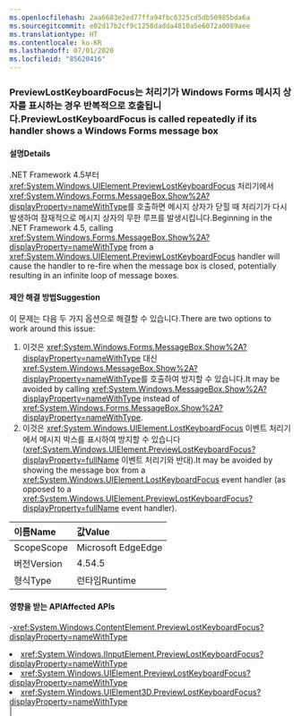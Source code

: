 ```yaml
---
ms.openlocfilehash: 2aa6603e2ed77ffa94fbc6325cd5db50985bda6a
ms.sourcegitcommit: e02d17b2cf9c1258dadda4810a5e6072a0089aee
ms.translationtype: HT
ms.contentlocale: ko-KR
ms.lasthandoff: 07/01/2020
ms.locfileid: "85620416"
---
```

### <a name="previewlostkeyboardfocus-is-called-repeatedly-if-its-handler-shows-a-windows-forms-message-box"></a><span data-ttu-id="62929-101">PreviewLostKeyboardFocus는 처리기가 Windows Forms 메시지 상자를 표시하는 경우 반복적으로 호출됩니다.</span><span class="sxs-lookup"><span data-stu-id="62929-101">PreviewLostKeyboardFocus is called repeatedly if its handler shows a Windows Forms message box</span></span>

#### <a name="details"></a><span data-ttu-id="62929-102">설명</span><span class="sxs-lookup"><span data-stu-id="62929-102">Details</span></span>

<span data-ttu-id="62929-103">.NET Framework 4.5부터 <xref:System.Windows.UIElement.PreviewLostKeyboardFocus> 처리기에서 <xref:System.Windows.Forms.MessageBox.Show%2A?displayProperty=nameWithType>를 호출하면 메시지 상자가 닫힐 때 처리기가 다시 발생하여 잠재적으로 메시지 상자의 무한 루프를 발생시킵니다.</span><span class="sxs-lookup"><span data-stu-id="62929-103">Beginning in the .NET Framework 4.5, calling <xref:System.Windows.Forms.MessageBox.Show%2A?displayProperty=nameWithType> from a <xref:System.Windows.UIElement.PreviewLostKeyboardFocus> handler will cause the handler to re-fire when the message box is closed, potentially resulting in an infinite loop of message boxes.</span></span>

#### <a name="suggestion"></a><span data-ttu-id="62929-104">제안 해결 방법</span><span class="sxs-lookup"><span data-stu-id="62929-104">Suggestion</span></span>

<span data-ttu-id="62929-105">이 문제는 다음 두 가지 옵션으로 해결할 수 있습니다.</span><span class="sxs-lookup"><span data-stu-id="62929-105">There are two options to work around this issue:</span></span><ol><li><span data-ttu-id="62929-106">이것은 <xref:System.Windows.Forms.MessageBox.Show%2A?displayProperty=nameWithType> 대신 <xref:System.Windows.MessageBox.Show%2A?displayProperty=nameWithType>를 호출하여 방지할 수 있습니다.</span><span class="sxs-lookup"><span data-stu-id="62929-106">It may be avoided by calling <xref:System.Windows.MessageBox.Show%2A?displayProperty=nameWithType> instead of <xref:System.Windows.Forms.MessageBox.Show%2A?displayProperty=nameWithType>.</span></span></li><li><span data-ttu-id="62929-107">이것은 <xref:System.Windows.UIElement.LostKeyboardFocus> 이벤트 처리기에서 메시지 박스를 표시하여 방지할 수 있습니다(<xref:System.Windows.UIElement.PreviewLostKeyboardFocus?displayProperty=fullName> 이벤트 처리기와 반대).</span><span class="sxs-lookup"><span data-stu-id="62929-107">It may be avoided by showing the message box from a <xref:System.Windows.UIElement.LostKeyboardFocus> event handler (as opposed to a <xref:System.Windows.UIElement.PreviewLostKeyboardFocus?displayProperty=fullName> event handler).</span></span></li></ol>

| <span data-ttu-id="62929-108">이름</span><span class="sxs-lookup"><span data-stu-id="62929-108">Name</span></span>    | <span data-ttu-id="62929-109">값</span><span class="sxs-lookup"><span data-stu-id="62929-109">Value</span></span>       |
|:--------|:------------|
| <span data-ttu-id="62929-110">Scope</span><span class="sxs-lookup"><span data-stu-id="62929-110">Scope</span></span>   |<span data-ttu-id="62929-111">Microsoft Edge</span><span class="sxs-lookup"><span data-stu-id="62929-111">Edge</span></span>|
|<span data-ttu-id="62929-112">버전</span><span class="sxs-lookup"><span data-stu-id="62929-112">Version</span></span>|<span data-ttu-id="62929-113">4.5</span><span class="sxs-lookup"><span data-stu-id="62929-113">4.5</span></span>|
|<span data-ttu-id="62929-114">형식</span><span class="sxs-lookup"><span data-stu-id="62929-114">Type</span></span>|<span data-ttu-id="62929-115">런타임</span><span class="sxs-lookup"><span data-stu-id="62929-115">Runtime</span></span>

#### <a name="affected-apis"></a><span data-ttu-id="62929-116">영향을 받는 API</span><span class="sxs-lookup"><span data-stu-id="62929-116">Affected APIs</span></span>

-<xref:System.Windows.ContentElement.PreviewLostKeyboardFocus?displayProperty=nameWithType></li><li><xref:System.Windows.IInputElement.PreviewLostKeyboardFocus?displayProperty=nameWithType></li><li><xref:System.Windows.UIElement.PreviewLostKeyboardFocus?displayProperty=nameWithType></li><li><xref:System.Windows.UIElement3D.PreviewLostKeyboardFocus?displayProperty=nameWithType></li></ul>|
